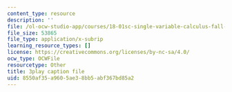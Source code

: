 ```yaml
---
content_type: resource
description: ''
file: /ol-ocw-studio-app/courses/18-01sc-single-variable-calculus-fall-2010/8550af35a9605ae38bb5abf367bd85a2_R9a_NHXrBcg.vtt
file_size: 53865
file_type: application/x-subrip
learning_resource_types: []
license: https://creativecommons.org/licenses/by-nc-sa/4.0/
ocw_type: OCWFile
resourcetype: Other
title: 3play caption file
uid: 8550af35-a960-5ae3-8bb5-abf367bd85a2
---
```

